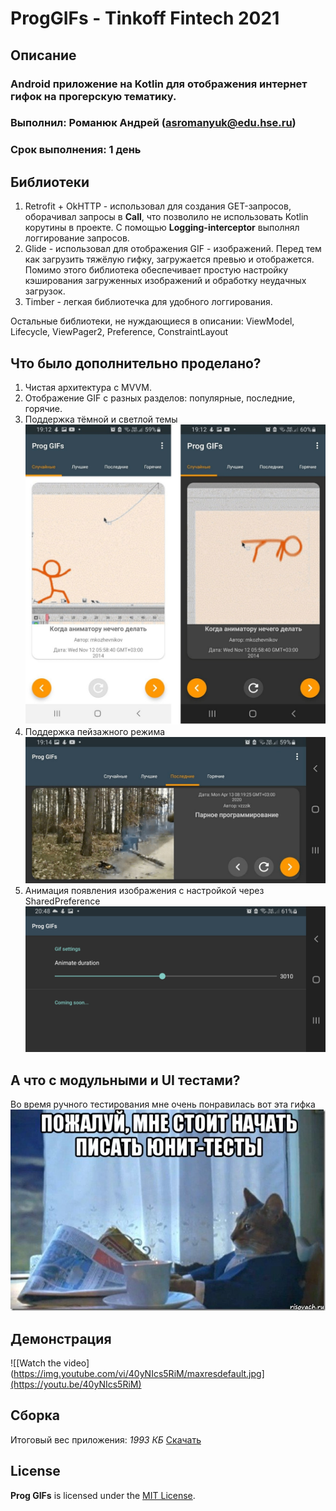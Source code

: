 # ProgGIFs - Tinkoff Fintech 2021
## Описание
### Android приложение на Kotlin для отображения интернет гифок на прогерскую тематику. 
### Выполнил: Романюк Андрей (asromanyuk@edu.hse.ru)
### Срок выполнения: 1 день
## Библиотеки
1. Retrofit + OkHTTP - использовал для создания GET-запросов, оборачивал запросы в **Call**, что позволило не использовать Kotlin корутины в проекте. С помощью **Logging-interceptor** выполнял логгирование запросов.
2. Glide - использовал для отображения GIF - изображений. Перед тем как загрузить тяжёлую гифку, загружается превью и отображется. Помимо этого библиотека обеспечивает простую настройку кэширования загруженных изображений и обработку неудачных загрузок. 
3. Timber - легкая библиотечка для удобного логгирования.

Остальные библиотеки, не нуждающиеся в описании: ViewModel, Lifecycle, ViewPager2, Preference, ConstraintLayout

## Что было дополнительно проделано?
1. Чистая архитектура с MVVM.
2. Отображение GIF с разных разделов: популярные, последние, горячие.
3. Поддержка тёмной и светлой темы ![Поддержка тёмной и светлой темы](readme-files/light-night.jpg)
4. Поддержка пейзажного режима ![](readme-files/land.jpg)
5. Анимация появления изображения с настройкой через SharedPreference ![](readme-files/settings.jpg) 

## А что с модульными и UI тестами?
Во время ручного тестирования мне очень понравилась вот эта гифка 
![](readme-files/unit-tests.jpeg)

## Демонстрация
![[Watch the video](https://img.youtube.com/vi/40yNIcs5RiM/maxresdefault.jpg](https://youtu.be/40yNIcs5RiM)

## Сборка
Итоговый вес приложения: *1993 КБ* [Скачать](https://github.com/goga133/Fintech2021-Android/releases) 

## License

**Prog GIFs** is licensed under the [MIT License](LICENSE).
